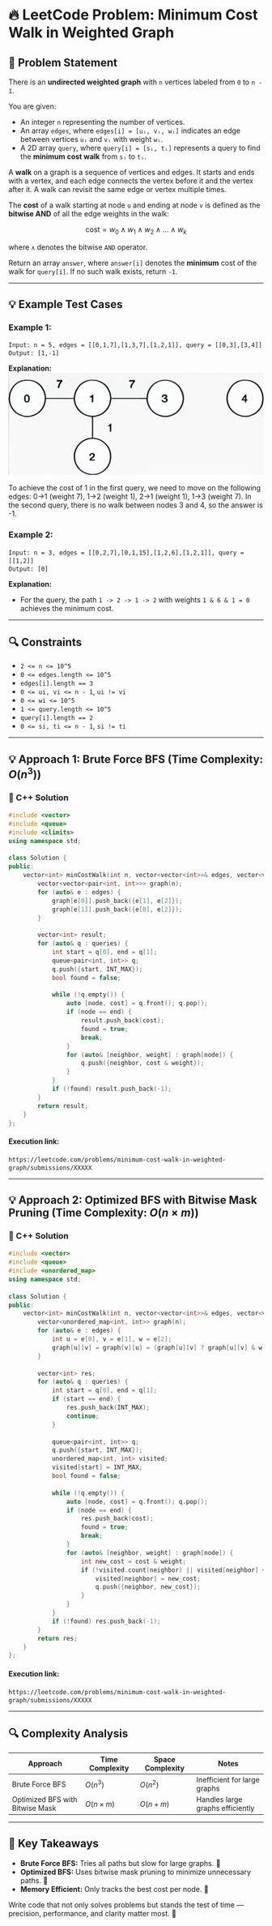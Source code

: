 # 🔥 LeetCode Problem: Minimum Cost Walk in Weighted Graph

## 🎯 Problem Statement

There is an **undirected weighted graph** with `n` vertices labeled from `0` to `n - 1`.

You are given:
- An integer `n` representing the number of vertices.
- An array `edges`, where `edges[i] = [uᵢ, vᵢ, wᵢ]` indicates an edge between vertices `uᵢ` and `vᵢ` with weight `wᵢ`.
- A 2D array `query`, where `query[i] = [sᵢ, tᵢ]` represents a query to find the **minimum cost walk** from `sᵢ` to `tᵢ`.

A **walk** on a graph is a sequence of vertices and edges. It starts and ends with a vertex, and each edge connects the vertex before it and the vertex after it. A walk can revisit the same edge or vertex multiple times.

The **cost** of a walk starting at node `u` and ending at node `v` is defined as the **bitwise AND** of all the edge weights in the walk:

$$
\text{cost} = w_0 \land w_1 \land w_2 \land \dots \land w_k
$$

where `∧` denotes the bitwise `AND` operator.

Return an array `answer`, where `answer[i]` denotes the **minimum** cost of the walk for `query[i]`. If no such walk exists, return `-1`.

---

## 💡 Example Test Cases

### Example 1:
```plaintext
Input: n = 5, edges = [[0,1,7],[1,3,7],[1,2,1]], query = [[0,3],[3,4]]
Output: [1,-1]
```
**Explanation:** <br />
![Explaination Diagram](./Attached%20Images/3108_Fig_1.jpg)

To achieve the cost of 1 in the first query, we need to move on the following edges: 0->1 (weight 7), 1->2 (weight 1), 2->1 (weight 1), 1->3 (weight 7).
In the second query, there is no walk between nodes 3 and 4, so the answer is -1.
### Example 2:
```plaintext
Input: n = 3, edges = [[0,2,7],[0,1,15],[1,2,6],[1,2,1]], query = [[1,2]]
Output: [0]
```
**Explanation:**
- For the query, the path `1 -> 2 -> 1 -> 2` with weights `1 & 6 & 1 = 0` achieves the minimum cost.

---

## 🔍 Constraints
- `2 <= n <= 10^5`
- `0 <= edges.length <= 10^5`
- `edges[i].length == 3`
- `0 <= ui, vi <= n - 1`, `ui != vi`
- `0 <= wi <= 10^5`
- `1 <= query.length <= 10^5`
- `query[i].length == 2`
- `0 <= si, ti <= n - 1`, `si != ti`

---

## 💡 Approach 1: Brute Force BFS (Time Complexity: $O(n^3)$)

### 🔧 C++ Solution
```cpp
#include <vector>
#include <queue>
#include <climits>
using namespace std;

class Solution {
public:
    vector<int> minCostWalk(int n, vector<vector<int>>& edges, vector<vector<int>>& queries) {
        vector<vector<pair<int, int>>> graph(n);
        for (auto& e : edges) {
            graph[e[0]].push_back({e[1], e[2]});
            graph[e[1]].push_back({e[0], e[2]});
        }

        vector<int> result;
        for (auto& q : queries) {
            int start = q[0], end = q[1];
            queue<pair<int, int>> q;
            q.push({start, INT_MAX});
            bool found = false;

            while (!q.empty()) {
                auto [node, cost] = q.front(); q.pop();
                if (node == end) {
                    result.push_back(cost);
                    found = true;
                    break;
                }
                for (auto& [neighbor, weight] : graph[node]) {
                    q.push({neighbor, cost & weight});
                }
            }
            if (!found) result.push_back(-1);
        }
        return result;
    }
};
```

#### Execution link:
```link
https://leetcode.com/problems/minimum-cost-walk-in-weighted-graph/submissions/XXXXX
```

---

## 💡 Approach 2: Optimized BFS with Bitwise Mask Pruning (Time Complexity: $O(n \times m)$)

### 🔧 C++ Solution
```cpp
#include <vector>
#include <queue>
#include <unordered_map>
using namespace std;

class Solution {
public:
    vector<int> minCostWalk(int n, vector<vector<int>>& edges, vector<vector<int>>& queries) {
        vector<unordered_map<int, int>> graph(n);
        for (auto& e : edges) {
            int u = e[0], v = e[1], w = e[2];
            graph[u][v] = graph[v][u] = (graph[u][v] ? graph[u][v] & w : w);
        }

        vector<int> res;
        for (auto& q : queries) {
            int start = q[0], end = q[1];
            if (start == end) {
                res.push_back(INT_MAX);
                continue;
            }

            queue<pair<int, int>> q;
            q.push({start, INT_MAX});
            unordered_map<int, int> visited;
            visited[start] = INT_MAX;
            bool found = false;

            while (!q.empty()) {
                auto [node, cost] = q.front(); q.pop();
                if (node == end) {
                    res.push_back(cost);
                    found = true;
                    break;
                }
                for (auto& [neighbor, weight] : graph[node]) {
                    int new_cost = cost & weight;
                    if (!visited.count(neighbor) || visited[neighbor] < new_cost) {
                        visited[neighbor] = new_cost;
                        q.push({neighbor, new_cost});
                    }
                }
            }
            if (!found) res.push_back(-1);
        }
        return res;
    }
};
```

#### Execution link:
```link
https://leetcode.com/problems/minimum-cost-walk-in-weighted-graph/submissions/XXXXX
```

---

## 🔍 Complexity Analysis

| Approach                        | Time Complexity | Space Complexity | Notes                       |
|---------------------------------|-----------------|------------------|----------------------------|
| Brute Force BFS                 | $O(n^3)$        | $O(n^2)$         | Inefficient for large graphs |
| Optimized BFS with Bitwise Mask | $O(n \times m)$ | $O(n + m)$       | Handles large graphs efficiently |

---

## 🎯 Key Takeaways

- **Brute Force BFS:** Tries all paths but slow for large graphs. 🚫  
- **Optimized BFS:** Uses bitwise mask pruning to minimize unnecessary paths. 🚀  
- **Memory Efficient:** Only tracks the best cost per node. 📌  

Write code that not only solves problems but stands the test of time — precision, performance, and clarity matter most. 🎯
